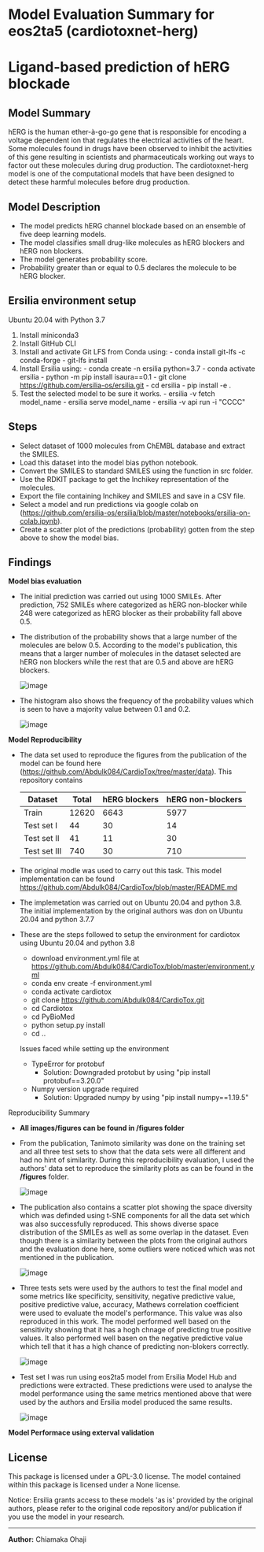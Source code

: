 # Model Evaluation Summary for eos2ta5 (cardiotoxnet-herg)
# Ligand-based prediction of hERG blockade

## Model Summary

hERG is the human ether-à-go-go gene that is responsible for encoding a voltage dependent ion that regulates the electrical activities of the heart. Some molecules found in drugs have been observed to inhibit the activities of this gene resulting in scientists and pharmaceuticals working out ways to factor out these molecules during drug production. The cardiotoxnet-herg model is one of the computational models that have been designed to detect these harmful molecules before drug production.

## Model Description

- The model predicts hERG channel blockade based on an ensemble of five deep learning models.
- The model classifies small drug-like molecules as hERG blockers and hERG non blockers.
- The model generates probability score.
- Probability greater than or equal to 0.5 declares the molecule to be hERG blocker.

## Ersilia environment setup

Ubuntu 20.04 with Python 3.7

1. Install miniconda3
2. Install GitHub CLI
3. Install and activate Git LFS from Conda using:
        - conda install git-lfs -c conda-forge
        - git-lfs install
4. Install Ersilia using:
        - conda create -n ersilia python=3.7
        - conda activate ersilia
        - python -m pip install isaura==0.1
        - git clone https://github.com/ersilia-os/ersilia.git
        - cd ersilia
        - pip install -e .
5. Test the selected model to be sure it works.
        - ersilia -v fetch model_name
        - ersilia serve model_name
        - ersilia -v api run -i "CCCC"

## Steps

- Select dataset of 1000 molecules from ChEMBL database and extract the SMILES.
- Load this dataset into the model bias python notebook.
- Convert the SMILES to standard SMILES using the function in src folder.
- Use the RDKIT package to get the Inchikey representation of the molecules.
- Export the file containing Inchikey and SMILES and save in a CSV file.
- Select a model and run predictions via google colab on (https://github.com/ersilia-os/ersilia/blob/master/notebooks/ersilia-on-colab.ipynb).
- Create a scatter plot of the predictions (probability) gotten from the step above to show the model bias.

## Findings

**Model bias evaluation**

- The initial prediction was carried out using 1000 SMILEs. After prediction, 752 SMILEs where categorized as hERG non-blocker while 248 were categorized as hERG blocker as their probability fall above 0.5.
- The distribution of the probability shows that a large number of the molecules are below 0.5. According to the model's publication, this means that a larger number of molecules in the dataset selected are hERG non blockers while the rest that are 0.5 and above are hERG blockers.

	![image](https://github.com/Chiamakaj/Ersilia_model_validation/assets/88968378/8d7f44ba-b9b1-4e81-8869-6b95bff33ebc)

  
- The histogram also shows the frequency of the probability values which is seen to have a majority value between 0.1 and 0.2.

	![image](https://github.com/Chiamakaj/Ersilia_model_validation/assets/88968378/c3678c1b-2de2-4dec-8354-54cbd9229c69)

   


**Model Reproducibility**

- The data set used to reproduce the figures from the publication of the model can be found here (https://github.com/Abdulk084/CardioTox/tree/master/data). This repository contains 

	|  Dataset   | Total | hERG blockers | hERG non-blockers |
	|------------|-------|---------------|-------------------|
	|Train       | 12620 |     6643      |      5977         |
	|Test set I  |   44  |       30      |        14         |
	|Test set II |   41  |       11      |        30         |
	|Test set III|   740 |       30      |       710         |

- The original modle was used to carry out this task. This model implementation can be found https://github.com/Abdulk084/CardioTox/blob/master/README.md

- The implemetation was carried out on Ubuntu 20.04 and python 3.8. The initial implementation by the original authors was don on Ubuntu 20.04 and python 3.7.7

- These are the steps followed to setup the environment for cardiotox using Ubuntu 20.04 and python 3.8
	- download environment.yml file at https://github.com/Abdulk084/CardioTox/blob/master/environment.yml
	- conda env create -f environment.yml
	- conda activate cardiotox
	- git clone https://github.com/Abdulk084/CardioTox.git
	- cd Cardiotox 
	- cd PyBioMed
	- python setup.py install
	- cd ..

	Issues faced while setting up the environment
	-  TypeError for protobuf 
		- Solution: Downgraded protobut by using "pip install protobuf==3.20.0"
	- Numpy version upgrade required
		- Solution: Upgraded numpy by using "pip install numpy==1.19.5"

Reproducibility Summary

- **All images/figures can be found in /figures folder**

- From the publication, Tanimoto similarity was done on the training set and all three test sets to show that the data sets were all different and had no hint of similarity. During this reproducibility evaluation, I used the authors' data set to reproduce the similarity plots as can be found in the **/figures** folder.

  ![image](https://github.com/Chiamakaj/Ersilia_model_validation/assets/88968378/1522f7e3-d43b-48a7-8823-3e48d3460ac4)


- The publication also contains a scatter plot showing the space diversity which was definded using t-SNE components for all the data set which was also successfully reproduced. This shows diverse space distribution of the SMILEs as well as some overlap in the dataset. Even though there is a similarity between the plots from the original authors and the evaluation done here, some outliers were noticed which was not mentioned in the publication.

  ![image](https://github.com/Chiamakaj/Ersilia_model_validation/assets/88968378/afc91291-303d-487d-8098-9fdbe38f4af4)


- Three tests sets were used by the authors to test the final model and some metrics like specificity, sensitivity, negative predictive value, positive predictive value, accuracy, Mathews correlation coefficient were used to evaluate the model's performance. This value was also reproduced in this work. The model performed well based on the sensitivity showing that it has a hogh chnage of predicting true positive values. It also performed well basen on the negative predictive value which tell that it has a high chance of predicting non-blokers correctly.

  ![image](https://github.com/Chiamakaj/Ersilia_model_validation/assets/88968378/861b567c-9183-45f9-8cca-7c1ea9617faf)


- Test set I was run using eos2ta5 model from Ersilia Model Hub and predictions were extracted. These predictions were used to analyse the model performance using the same metrics mentioned above that were used by the authors and Ersilia model produced the same results.

  
  ![image](https://github.com/Chiamakaj/Ersilia_model_validation/assets/88968378/8e21759c-acf0-467d-9e89-99a2c2bb2735)


**Model Performace using exterval validation**

## License

This package is licensed under a GPL-3.0 license. The model contained within this package is licensed under a None license.

Notice: Ersilia grants access to these models 'as is' provided by the original authors, please refer to the original code repository and/or publication if you use the model in your research.
_______

**Author:** Chiamaka Ohaji
